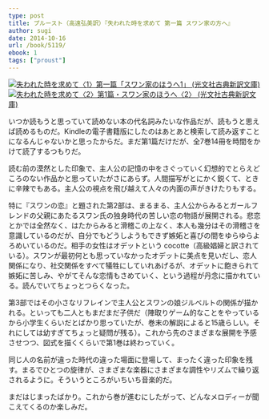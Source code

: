 ```yaml
---
type: post
title: プルースト（高遠弘美訳）『失われた時を求めて 第一篇 スワン家の方へ』
author: sugi
date: 2014-10-16
url: /book/5119/
ebook: 1
tags: ["proust"]
---
```

<a href="http://www.amazon.co.jp/exec/obidos/ASIN/4334752128/chezsugi-22/ref=nosim/" onclick="_gaq.push(['_trackEvent', 'outbound-article', 'http://www.amazon.co.jp/exec/obidos/ASIN/4334752128/chezsugi-22/ref=nosim/', '']);" name="amazletlink" target="_blank"><img src="http://i2.wp.com/ecx.images-amazon.com/images/I/51pY0XdYTAL._SL160_.jpg?w=660" alt="失われた時を求めて〈1〉第一篇「スワン家のほうへ1」 (光文社古典新訳文庫)" class="alignleft"  data-recalc-dims="1" /></a><a href="http://www.amazon.co.jp/exec/obidos/ASIN/433475239X/chezsugi-22/ref=nosim/" onclick="_gaq.push(['_trackEvent', 'outbound-article', 'http://www.amazon.co.jp/exec/obidos/ASIN/433475239X/chezsugi-22/ref=nosim/', '']);" name="amazletlink" target="_blank"><img src="http://i2.wp.com/ecx.images-amazon.com/images/I/411JSKxd5iL._SL160_.jpg?w=660" alt="失われた時を求めて〈2〉第1篇・スワン家のほうへ〈2〉 (光文社古典新訳文庫)" class="alignleft"  data-recalc-dims="1" /></a>

いつか読もうと思っていて読めない本の代名詞みたいな作品だが、読もうと思えば読めるものだ。Kindleの電子書籍版にしたのはあとあと検索して読み返すことになるんじゃないかと思ったからだ。まだ第1篇だけだが、全7巻14冊を時間をかけて読了するつもりだ。

読む前の漠然とした印象で、主人公の記憶の中をさぐっていく幻想的でとらえどころのない作品かと思っていたがさにあらず。人間描写がとにかく鋭くて、ときに辛辣でもある。主人公の視点を飛び越えて人々の内面の声がきけたりもする。

特に『スワンの恋』と題された第2部は、まるまる、主人公からみるとガールフレンドの父親にあたるスワン氏の独身時代の苦しい恋の物語が展開される。悲恋とかでは全然なく、はたからみると滑稽この上なく、本人も幾分はその滑稽さを意識しているのだが、自分でもどうしようもできず嫉妬と喜びの間をゆらゆらよろめいているのだ。相手の女性はオデットという cocotte（高級娼婦と訳されている）。スワンが最初何とも思っていなかったオデットに美点を見いだし、恋人関係になり、社交関係をすべて犠牲にしていれあげるが、オデットに飽きられて嫉妬に苦しみ、やがてそんな恋情もさめていく、という過程が丹念に描かれている。読んでいてちょっとつらくなった。

第3部ではその小さなリフレインで主人公とスワンの娘ジルベルトの関係が描かれる。といっても二人ともまだまだ子供だ（陣取りゲーム的なことをやっているから小学生くらいだとばかり思っていたが、巻末の解説によると15歳らしい。それにしては幼すぎてちょっと疑問が残る）。これから先のさまざまな展開を予感させつつ、図式を描くくらいで第1巻は終わっていく。

同じ人の名前が違った時代の違った場面に登場して、まったく違った印象を残す。まるでひとつの旋律が、さまざまな楽器にさまざまな調性やリズムで繰り返されるように。そういうところがいちいち音楽的だ。

まだはじまったばかり。これから巻が進むにしたがって、どんなメロディーが聞こえてくるのか楽しみだ。
